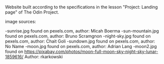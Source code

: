 Website built according to the specifications in the lesson "Project: Landing page" of The Odin Project.

image sources:

-sunrise.jpg found on pexels.com, author: Micah Boerma
-sun-mountain.jpg found on pexels.com, author: Bruno Scramgnon
-night-sky.jpg found on pexels.com, author: Chait Goli
-sundown.jpg found on pexels.com, author: No Name 
-moon.jpg found on pexels.com, author: Adrian Lang
-moon2.jpg found on https://pixabay.com/photos/moon-full-moon-sky-night-sky-lunar-1859616/ Author: rkarkowski